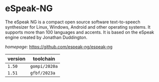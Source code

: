 # eSpeak-NG

The eSpeak NG is a compact open source software text-to-speech synthesizer for Linux, Windows, Android and other operating systems. It supports more than 100 languages and accents. It is based on the eSpeak engine created by Jonathan Duddington.

*homepage*: <https://github.com/espeak-ng/espeak-ng>

version | toolchain
--------|----------
``1.50`` | ``gompi/2020a``
``1.51`` | ``gfbf/2023a``
